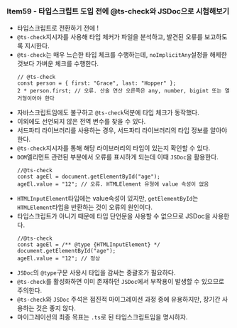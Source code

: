 ### Item59 - 타입스크립트 도입 전에 @ts-check와 JSDoc으로 시험해보기

- 타입스크립트로 전환하기 전에 !
- `@ts-check`지시자를 사용해 타입 체커가 파일을 분석하고, 발견된 오류를 보고하도록 지시한다.
- `@ts-check`는 매우 느슨한 타입 체크를 수행하는데, `noImplicitAny`설정을 해제한 것보다 가벼운 체크를 수행한다.
  ```tsx
  // @ts-check
  const person = { first: "Grace", last: "Hopper" };
  2 * person.first; // 오류. 산술 연산 오른쪽은 any, number, bigint 또는 열거형이어야 한다
  ```
- 자바스크립트임에도 불구하고 `@ts-check`덕분에 타입 체크가 동작했다.
- 이외에도 선언되지 않은 전역 변수를 찾을 수 있다.
- 서드파티 라이브러리를 사용하는 경우, 서드파티 라이브러리의 타입 정보를 알아야 한다.
- `@ts-check`지시자를 통해 해당 라이브러리의 타입이 있는지 확인할 수 있다.
- `DOM`엘리먼트 관련된 부분에서 오류를 표시하게 되는데 이때 `JSDoc`을 활용한다.
  ```tsx
  //@ts-check
  const ageEl = document.getElementById("age");
  ageEl.value = "12"; // 오류. HTMLElement 유형에 value 속성이 없음
  ```
- `HTMLInputElement`타입에는 value속성이 있지만, `getElementById`는 `HTMLElement`타입을 반환하는 것이 오류의 원인이다.
- 타입스크립트가 아니기 때문에 타입 단언문을 사용할 수 없으므로 JSDoc을 사용한다.
  ```tsx
  //@ts-check
  const ageEl = /** @type {HTMLInputElement} */ document.getElementById("age");
  ageEl.value = "12"; // 정상
  ```
- `JSDoc`의 `@type`구문 사용시 타입을 감싸는 중괄호가 필요하다.
- `@ts-check`를 활성화하면 이미 존재하던 `JSDoc`에서 부작용이 발생할 수 있으므로 주의한다.
- `@ts-check`와 `JSDoc` 주석은 점진적 마이그레이션 과정 중에 유용하지만, 장기간 사용하는 것은 좋지 않다.
- 마이그레이션의 최종 목표는 `.ts`로 된 타입스크립트임을 명시하자.
